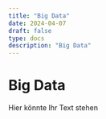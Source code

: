 ```yaml
---
title: "Big Data"
date: 2024-04-07
draft: false
type: docs
description: "Big Data"
---
```


# Big Data

Hier könnte Ihr Text stehen